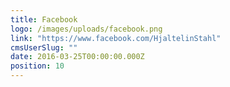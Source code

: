 ```yaml
---
title: Facebook
logo: /images/uploads/facebook.png
link: "https://www.facebook.com/HjaltelinStahl"
cmsUserSlug: ""
date: 2016-03-25T00:00:00.000Z
position: 10
---
```


